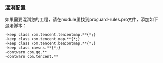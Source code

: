 ### 混淆配置

如果需要混淆您的工程，请在module里找到proguard-rules.pro文件，添加如下混淆脚本：

```
-keep class com.tencent.tencentmap.**{*;}
-keep class com.tencent.map.**{*;}
-keep class com.tencent.beacontmap.**{*;}
-keep class navsns.**{*;}
-dontwarn com.qq.**
-dontwarn com.tencent.**
```